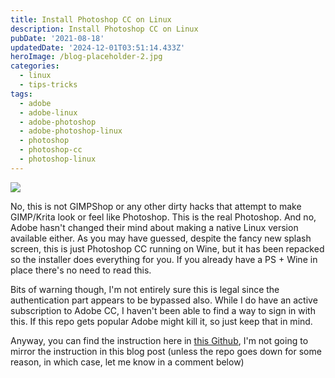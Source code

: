 ```yaml
---
title: Install Photoshop CC on Linux
description: Install Photoshop CC on Linux
pubDate: '2021-08-18'
updatedDate: '2024-12-01T03:51:14.433Z'
heroImage: /blog-placeholder-2.jpg
categories:
  - linux
  - tips-tricks
tags:
  - adobe
  - adobe-linux
  - adobe-photoshop
  - adobe-photoshop-linux
  - photoshop
  - photoshop-cc
  - photoshop-linux
---
```


![](/blog-placeholder-2.jpg)

No, this is not GIMPShop or any other dirty hacks that attempt to make GIMP/Krita look or feel like Photoshop. This is the real Photoshop. And no, Adobe hasn't changed their mind about making a native Linux version available either. As you may have guessed, despite the fancy new splash screen, this is just Photoshop CC running on Wine, but it has been repacked so the installer does everything for you. If you already have a PS + Wine in place there's no need to read this.

Bits of warning though, I'm not entirely sure this is legal since the authentication part appears to be bypassed also. While I do have an active subscription to Adobe CC, I haven't been able to find a way to sign in with this. If this repo gets popular Adobe might kill it, so just keep that in mind.

Anyway, you can find the instruction here in [this Github](https://github.com/Gictorbit/photoshopCClinux), I'm not going to mirror the instruction in this blog post (unless the repo goes down for some reason, in which case, let me know in a comment below)
